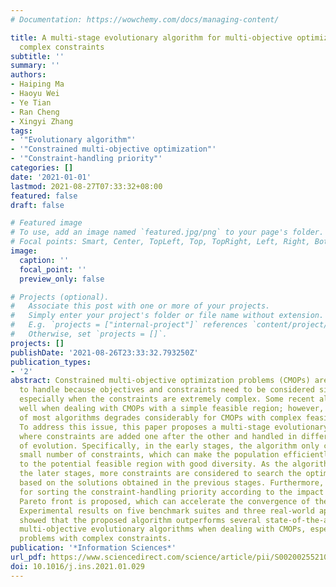 ```yaml
---
# Documentation: https://wowchemy.com/docs/managing-content/

title: A multi-stage evolutionary algorithm for multi-objective optimization with
  complex constraints
subtitle: ''
summary: ''
authors:
- Haiping Ma
- Haoyu Wei
- Ye Tian
- Ran Cheng
- Xingyi Zhang
tags:
- '"Evolutionary algorithm"'
- '"Constrained multi-objective optimization"'
- '"Constraint-handling priority"'
categories: []
date: '2021-01-01'
lastmod: 2021-08-27T07:33:32+08:00
featured: false
draft: false

# Featured image
# To use, add an image named `featured.jpg/png` to your page's folder.
# Focal points: Smart, Center, TopLeft, Top, TopRight, Left, Right, BottomLeft, Bottom, BottomRight.
image:
  caption: ''
  focal_point: ''
  preview_only: false

# Projects (optional).
#   Associate this post with one or more of your projects.
#   Simply enter your project's folder or file name without extension.
#   E.g. `projects = ["internal-project"]` references `content/project/deep-learning/index.md`.
#   Otherwise, set `projects = []`.
projects: []
publishDate: '2021-08-26T23:33:32.793250Z'
publication_types:
- '2'
abstract: Constrained multi-objective optimization problems (CMOPs) are difficult
  to handle because objectives and constraints need to be considered simultaneously,
  especially when the constraints are extremely complex. Some recent algorithms work
  well when dealing with CMOPs with a simple feasible region; however, the effectiveness
  of most algorithms degrades considerably for CMOPs with complex feasible regions.
  To address this issue, this paper proposes a multi-stage evolutionary algorithm,
  where constraints are added one after the other and handled in different stages
  of evolution. Specifically, in the early stages, the algorithm only considers a
  small number of constraints, which can make the population efficiently converge
  to the potential feasible region with good diversity. As the algorithm moves to
  the later stages, more constraints are considered to search the optimal solutions
  based on the solutions obtained in the previous stages. Furthermore, a strategy
  for sorting the constraint-handling priority according to the impact on the unconstrained
  Pareto front is proposed, which can accelerate the convergence of the algorithm.
  Experimental results on five benchmark suites and three real-world applications
  showed that the proposed algorithm outperforms several state-of-the-art constraint
  multi-objective evolutionary algorithms when dealing with CMOPs, especially for
  problems with complex constraints.
publication: '*Information Sciences*'
url_pdf: https://www.sciencedirect.com/science/article/pii/S0020025521000566
doi: 10.1016/j.ins.2021.01.029
---
```

